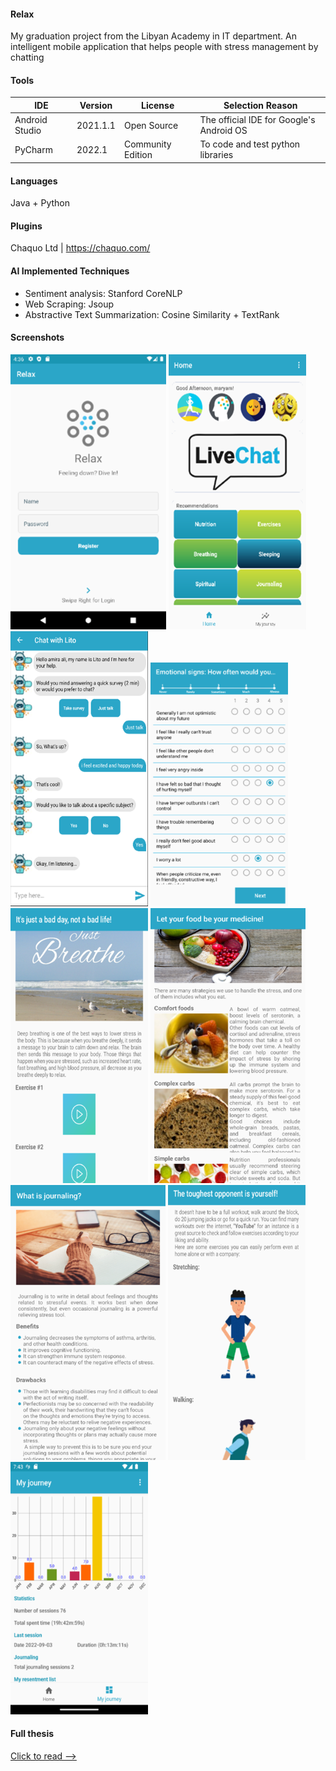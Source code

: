 #### Relax
My graduation project from the Libyan Academy in IT department.
An intelligent mobile application that helps people with stress management by chatting

#### Tools
IDE            | Version | License | Selection Reason
--- | --- | --- | ---
Android Studio | 2021.1.1 | Open Source | The official IDE for Google's Android OS
PyCharm        | 2022.1   | Community Edition | To code and test python libraries

#### Languages
Java + Python

#### Plugins
Chaquo Ltd | https://chaquo.com/

#### AI Implemented Techniques 
- Sentiment analysis: Stanford CoreNLP 
- Web Scraping: Jsoup
- Abstractive Text Summarization: Cosine Similarity + TextRank

#### Screenshots
![alt text](https://github.com/Amira-Ali/Relax/blob/main/screenshots/Relax_register.png)
![alt text](https://github.com/Amira-Ali/Relax/blob/main/screenshots/Relax_home.png)
![alt text](https://github.com/Amira-Ali/Relax/blob/main/screenshots/Relax_chat.png)
![alt text](https://github.com/Amira-Ali/Relax/blob/main/screenshots/Relax_survey.png)
![alt text](https://github.com/Amira-Ali/Relax/blob/main/screenshots/Relax_breath.png)
![alt text](https://github.com/Amira-Ali/Relax/blob/main/screenshots/Relax_food.png)
![alt text](https://github.com/Amira-Ali/Relax/blob/main/screenshots/Relax_journaling.png)
![alt text](https://github.com/Amira-Ali/Relax/blob/main/screenshots/Relax_sport.png)
![alt text](https://github.com/Amira-Ali/Relax/blob/main/screenshots/Relax_user_insights.png)

#### Full thesis 
[Click to read -->](https://github.com/Amira-Ali/Relax/blob/main/MSc%20Thesis.pdf)




